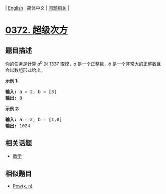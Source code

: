 
| [English](README_EN.md) | 简体中文 | [问题相关](QUESTION.md) |
# [0372. 超级次方](https://leetcode-cn.com/problems/super-pow/)
## 题目描述
<p>你的任务是计算&nbsp;<em>a</em><sup><em>b</em></sup>&nbsp;对&nbsp;1337 取模，<em>a</em> 是一个正整数，<em>b</em> 是一个非常大的正整数且会以数组形式给出。</p>

<p><strong>示例 1:</strong></p>

<pre><strong>输入: </strong>a = 2, b = [3]
<strong>输出: </strong>8
</pre>

<p><strong>示例&nbsp;2:</strong></p>

<pre><strong>输入: </strong>a = 2, b = [1,0]
<strong>输出: </strong>1024</pre>

## 相关话题
- [数学](https://leetcode-cn.com/tag/math)
## 相似题目
- [Pow(x, n)](../0050/README.md)
